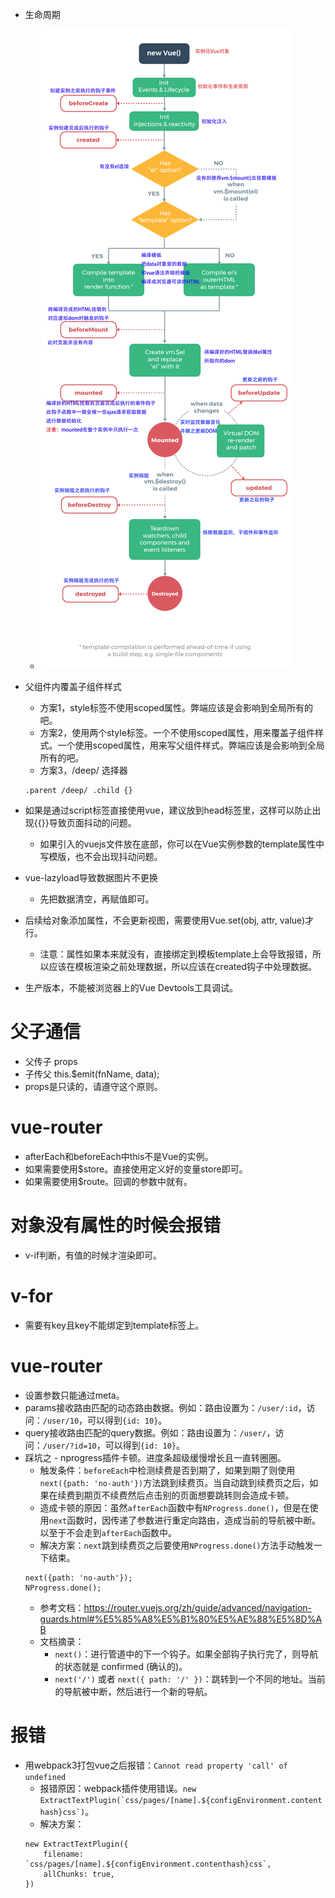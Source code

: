 * 生命周期
    - ![图片加载中...](./images/1.png)

* 父组件内覆盖子组件样式
    - 方案1，style标签不使用scoped属性。弊端应该是会影响到全局所有的吧。
    - 方案2，使用两个style标签。一个不使用scoped属性，用来覆盖子组件样式。一个使用scoped属性，用来写父组件样式。弊端应该是会影响到全局所有的吧。
    - 方案3，/deep/ 选择器
    ```
    .parent /deep/ .child {}
    ```

* 如果是通过script标签直接使用vue，建议放到head标签里，这样可以防止出现{{}}导致页面抖动的问题。
    - 如果引入的vuejs文件放在底部，你可以在Vue实例参数的template属性中写模版，也不会出现抖动问题。

* vue-lazyload导致数据图片不更换
    - 先把数据清空，再赋值即可。

* 后续给对象添加属性，不会更新视图，需要使用Vue.set(obj, attr, value)才行。
    - 注意：属性如果本来就没有，直接绑定到模板template上会导致报错，所以应该在模板渲染之前处理数据，所以应该在created钩子中处理数据。

* 生产版本，不能被浏览器上的Vue Devtools工具调试。

# 父子通信
* 父传子 props
* 子传父 this.$emit(fnName, data);
* props是只读的，请遵守这个原则。

# vue-router
* afterEach和beforeEach中this不是Vue的实例。
* 如果需要使用$store。直接使用定义好的变量store即可。
* 如果需要使用$route。回调的参数中就有。

# 对象没有属性的时候会报错
* v-if判断，有值的时候才渲染即可。

# v-for
* 需要有key且key不能绑定到template标签上。

# vue-router
* 设置参数只能通过meta。
* params接收路由匹配的动态路由数据。例如：路由设置为：```/user/:id```，访问：```/user/10```，可以得到```{id: 10}```。
* query接收路由匹配的query数据。例如：路由设置为：```/user/```，访问：```/user/?id=10```，可以得到```{id: 10}```。
* 踩坑之 - nprogress插件卡顿。进度条超级缓慢增长且一直转圈圈。
    - 触发条件：```beforeEach```中检测续费是否到期了，如果到期了则使用```next({path: 'no-auth'})```方法跳到续费页。当自动跳到续费页之后，如果在续费到期页不续费然后点击别的页面想要跳转则会造成卡顿。
    - 造成卡顿的原因：虽然```afterEach```函数中有```NProgress.done()```，但是在使用```next```函数时，因传递了参数进行重定向路由，造成当前的导航被中断。以至于不会走到```afterEach```函数中。
    - 解决方案：```next```跳到续费页之后要使用```NProgress.done()```方法手动触发一下结束。
    ```
    next({path: 'no-auth'});
    NProgress.done();
    ```
    - 参考文档：https://router.vuejs.org/zh/guide/advanced/navigation-guards.html#%E5%85%A8%E5%B1%80%E5%AE%88%E5%8D%AB
    - 文档摘录：
        - ```next()```：进行管道中的下一个钩子。如果全部钩子执行完了，则导航的状态就是 confirmed (确认的)。
        - ```next('/')``` 或者 ```next({ path: '/' })```：跳转到一个不同的地址。当前的导航被中断，然后进行一个新的导航。

# 报错
* 用webpack3打包vue之后报错：```Cannot read property 'call' of undefined```
    - 报错原因：webpack插件使用错误。```new ExtractTextPlugin(`css/pages/[name].${configEnvironment.contenthash}css`)```。
    - 解决方案：
    ```
    new ExtractTextPlugin({
        filename: `css/pages/[name].${configEnvironment.contenthash}css`,
        allChunks: true,
    })
    ```
